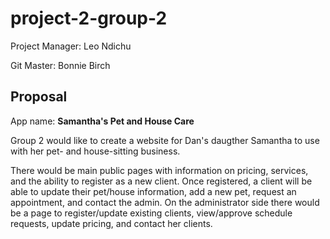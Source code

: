 # project-2-group-2
Project Manager: Leo Ndichu

Git Master: Bonnie Birch


## Proposal

App name: __Samantha's Pet and House Care__

Group 2 would like to create a website for Dan's daugther Samantha to use with her pet- and house-sitting business. 

There would be main public pages with information on pricing, services, and the ability to register as a new client. Once registered, a client will be able to update their pet/house information, add a new pet, request an appointment, and contact the admin. On the administrator side there would be a page to register/update existing clients, view/approve schedule requests, update pricing, and contact her clients. 


